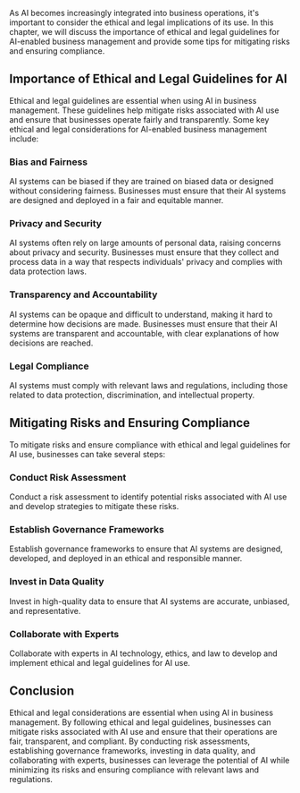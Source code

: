 
As AI becomes increasingly integrated into business operations, it's important to consider the ethical and legal implications of its use. In this chapter, we will discuss the importance of ethical and legal guidelines for AI-enabled business management and provide some tips for mitigating risks and ensuring compliance.

Importance of Ethical and Legal Guidelines for AI
-------------------------------------------------

Ethical and legal guidelines are essential when using AI in business management. These guidelines help mitigate risks associated with AI use and ensure that businesses operate fairly and transparently. Some key ethical and legal considerations for AI-enabled business management include:

### Bias and Fairness

AI systems can be biased if they are trained on biased data or designed without considering fairness. Businesses must ensure that their AI systems are designed and deployed in a fair and equitable manner.

### Privacy and Security

AI systems often rely on large amounts of personal data, raising concerns about privacy and security. Businesses must ensure that they collect and process data in a way that respects individuals' privacy and complies with data protection laws.

### Transparency and Accountability

AI systems can be opaque and difficult to understand, making it hard to determine how decisions are made. Businesses must ensure that their AI systems are transparent and accountable, with clear explanations of how decisions are reached.

### Legal Compliance

AI systems must comply with relevant laws and regulations, including those related to data protection, discrimination, and intellectual property.

Mitigating Risks and Ensuring Compliance
----------------------------------------

To mitigate risks and ensure compliance with ethical and legal guidelines for AI use, businesses can take several steps:

### Conduct Risk Assessment

Conduct a risk assessment to identify potential risks associated with AI use and develop strategies to mitigate these risks.

### Establish Governance Frameworks

Establish governance frameworks to ensure that AI systems are designed, developed, and deployed in an ethical and responsible manner.

### Invest in Data Quality

Invest in high-quality data to ensure that AI systems are accurate, unbiased, and representative.

### Collaborate with Experts

Collaborate with experts in AI technology, ethics, and law to develop and implement ethical and legal guidelines for AI use.

Conclusion
----------

Ethical and legal considerations are essential when using AI in business management. By following ethical and legal guidelines, businesses can mitigate risks associated with AI use and ensure that their operations are fair, transparent, and compliant. By conducting risk assessments, establishing governance frameworks, investing in data quality, and collaborating with experts, businesses can leverage the potential of AI while minimizing its risks and ensuring compliance with relevant laws and regulations.
